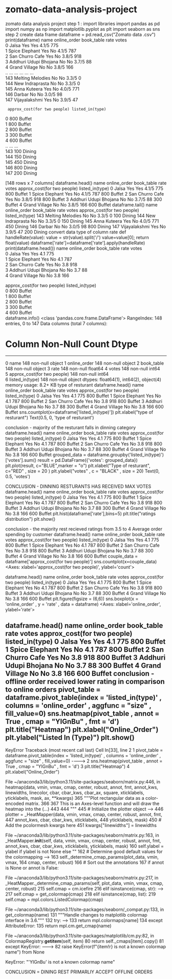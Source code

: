 # zomato-data-analysis-project
zomato data analysis project
step 1 : import libraries
import pandas as pd
import numpy as np
import matplotlib.pyplot as plt
import seaborn as sns
​
step 2 create data frame
dataframe = pd.read_csv("Zomato data .csv")
print(dataframe)
                      name online_order book_table   rate  votes  \
0                    Jalsa          Yes        Yes  4.1/5    775   
1           Spice Elephant          Yes         No  4.1/5    787   
2          San Churro Cafe          Yes         No  3.8/5    918   
3    Addhuri Udupi Bhojana           No         No  3.7/5     88   
4            Grand Village           No         No  3.8/5    166   
..                     ...          ...        ...    ...    ...   
143       Melting Melodies           No         No  3.3/5      0   
144        New Indraprasta           No         No  3.3/5      0   
145           Anna Kuteera          Yes         No  4.0/5    771   
146                 Darbar           No         No  3.0/5     98   
147          Vijayalakshmi          Yes         No  3.9/5     47   

     approx_cost(for two people) listed_in(type)  
0                            800          Buffet  
1                            800          Buffet  
2                            800          Buffet  
3                            300          Buffet  
4                            600          Buffet  
..                           ...             ...  
143                          100          Dining  
144                          150          Dining  
145                          450          Dining  
146                          800          Dining  
147                          200          Dining  

[148 rows x 7 columns]
dataframe.head()
name	online_order	book_table	rate	votes	approx_cost(for two people)	listed_in(type)
0	Jalsa	Yes	Yes	4.1/5	775	800	Buffet
1	Spice Elephant	Yes	No	4.1/5	787	800	Buffet
2	San Churro Cafe	Yes	No	3.8/5	918	800	Buffet
3	Addhuri Udupi Bhojana	No	No	3.7/5	88	300	Buffet
4	Grand Village	No	No	3.8/5	166	600	Buffet
dataframe.tail()
name	online_order	book_table	rate	votes	approx_cost(for two people)	listed_in(type)
143	Melting Melodies	No	No	3.3/5	0	100	Dining
144	New Indraprasta	No	No	3.3/5	0	150	Dining
145	Anna Kuteera	Yes	No	4.0/5	771	450	Dining
146	Darbar	No	No	3.0/5	98	800	Dining
147	Vijayalakshmi	Yes	No	3.9/5	47	200	Dining
convert data type of column rate
def handleRate(value):
    value = str(value).split('/')
    value=value[0];
    return float(value)
dataframe['rate']=dataframe['rate'].apply(handleRate)
print(dataframe.head())
                    name online_order book_table  rate  votes  \
0                  Jalsa          Yes        Yes   4.1    775   
1         Spice Elephant          Yes         No   4.1    787   
2        San Churro Cafe          Yes         No   3.8    918   
3  Addhuri Udupi Bhojana           No         No   3.7     88   
4          Grand Village           No         No   3.8    166   

   approx_cost(for two people) listed_in(type)  
0                          800          Buffet  
1                          800          Buffet  
2                          800          Buffet  
3                          300          Buffet  
4                          600          Buffet  
dataframe.info()
<class 'pandas.core.frame.DataFrame'>
RangeIndex: 148 entries, 0 to 147
Data columns (total 7 columns):
 #   Column                       Non-Null Count  Dtype  
---  ------                       --------------  -----  
 0   name                         148 non-null    object 
 1   online_order                 148 non-null    object 
 2   book_table                   148 non-null    object 
 3   rate                         148 non-null    float64
 4   votes                        148 non-null    int64  
 5   approx_cost(for two people)  148 non-null    int64  
 6   listed_in(type)              148 non-null    object 
dtypes: float64(1), int64(2), object(4)
memory usage: 8.2+ KB
type of resturant
dataframe.head()
name	online_order	book_table	rate	votes	approx_cost(for two people)	listed_in(type)
0	Jalsa	Yes	Yes	4.1	775	800	Buffet
1	Spice Elephant	Yes	No	4.1	787	800	Buffet
2	San Churro Cafe	Yes	No	3.8	918	800	Buffet
3	Addhuri Udupi Bhojana	No	No	3.7	88	300	Buffet
4	Grand Village	No	No	3.8	166	600	Buffet
sns.countplot(x=dataframe['listed_in(type)'])
plt.xlabel("type of resturant")
Text(0.5, 0, 'type of resturant')

conclusion - majority of the resturant falls in dinning category
dataframe.head()
name	online_order	book_table	rate	votes	approx_cost(for two people)	listed_in(type)
0	Jalsa	Yes	Yes	4.1	775	800	Buffet
1	Spice Elephant	Yes	No	4.1	787	800	Buffet
2	San Churro Cafe	Yes	No	3.8	918	800	Buffet
3	Addhuri Udupi Bhojana	No	No	3.7	88	300	Buffet
4	Grand Village	No	No	3.8	166	600	Buffet
grouped_data = dataframe.groupby('listed_in(type)')['votes'].sum()
result = pd.DataFrame({'votes': grouped_data})
plt.plot(result, c="BLUE",marker = "o")
plt.xlabel("Type of resturant", c="RED" , size = 20 )
plt.ylabel("votes" , c = "BLACK" , size = 20)
Text(0, 0.5, 'votes')

CONCLUSION - DINNING RESTURANTS HAS RECEIVED MAX VOTES
dataframe.head()
name	online_order	book_table	rate	votes	approx_cost(for two people)	listed_in(type)
0	Jalsa	Yes	Yes	4.1	775	800	Buffet
1	Spice Elephant	Yes	No	4.1	787	800	Buffet
2	San Churro Cafe	Yes	No	3.8	918	800	Buffet
3	Addhuri Udupi Bhojana	No	No	3.7	88	300	Buffet
4	Grand Village	No	No	3.8	166	600	Buffet
plt.hist(dataframe['rate'],bins=5)
plt.title("ratings distribution")
plt.show()

conclusion - the majority rest recieved ratings from 3.5 to 4
Average order spending by customer
dataframe.head()
name	online_order	book_table	rate	votes	approx_cost(for two people)	listed_in(type)
0	Jalsa	Yes	Yes	4.1	775	800	Buffet
1	Spice Elephant	Yes	No	4.1	787	800	Buffet
2	San Churro Cafe	Yes	No	3.8	918	800	Buffet
3	Addhuri Udupi Bhojana	No	No	3.7	88	300	Buffet
4	Grand Village	No	No	3.8	166	600	Buffet
couple_data = dataframe['approx_cost(for two people)']
sns.countplot(x=couple_data)
<Axes: xlabel='approx_cost(for two people)', ylabel='count'>

dataframe.head()
name	online_order	book_table	rate	votes	approx_cost(for two people)	listed_in(type)
0	Jalsa	Yes	Yes	4.1	775	800	Buffet
1	Spice Elephant	Yes	No	4.1	787	800	Buffet
2	San Churro Cafe	Yes	No	3.8	918	800	Buffet
3	Addhuri Udupi Bhojana	No	No	3.7	88	300	Buffet
4	Grand Village	No	No	3.8	166	600	Buffet
plt.figure(figsize = (6,6))
sns.boxplot(x = 'online_order' , y = 'rate' , data = dataframe)
<Axes: xlabel='online_order', ylabel='rate'>

dataframe.head()
name	online_order	book_table	rate	votes	approx_cost(for two people)	listed_in(type)
0	Jalsa	Yes	Yes	4.1	775	800	Buffet
1	Spice Elephant	Yes	No	4.1	787	800	Buffet
2	San Churro Cafe	Yes	No	3.8	918	800	Buffet
3	Addhuri Udupi Bhojana	No	No	3.7	88	300	Buffet
4	Grand Village	No	No	3.8	166	600	Buffet
conclusion - offline order received lower rating in comparison to online orders
pivot_table = dataframe.pivot_table(index = 'listed_in(type)' , columns = 'online_order' , aggfunc = "size"  , fill_value=0)
sns.heatmap(pivot_table , annot = True , cmap = "YIGnBu" , fmt = 'd')
plt.title("Heatmap")
plt.xlabel("Online_Order")
plt.ylabel("Listed In (Type)")
plt.show()
---------------------------------------------------------------------------
KeyError                                  Traceback (most recent call last)
Cell In[33], line 2
      1 pivot_table = dataframe.pivot_table(index = 'listed_in(type)' , columns = 'online_order' , aggfunc = "size"  , fill_value=0)
----> 2 sns.heatmap(pivot_table , annot = True , cmap = "YIGnBu" , fmt = 'd')
      3 plt.title("Heatmap")
      4 plt.xlabel("Online_Order")

File ~/anaconda3/lib/python3.11/site-packages/seaborn/matrix.py:446, in heatmap(data, vmin, vmax, cmap, center, robust, annot, fmt, annot_kws, linewidths, linecolor, cbar, cbar_kws, cbar_ax, square, xticklabels, yticklabels, mask, ax, **kwargs)
    365 """Plot rectangular data as a color-encoded matrix.
    366 
    367 This is an Axes-level function and will draw the heatmap into the
   (...)
    443 
    444 """
    445 # Initialize the plotter object
--> 446 plotter = _HeatMapper(data, vmin, vmax, cmap, center, robust, annot, fmt,
    447                       annot_kws, cbar, cbar_kws, xticklabels,
    448                       yticklabels, mask)
    450 # Add the pcolormesh kwargs here
    451 kwargs["linewidths"] = linewidths

File ~/anaconda3/lib/python3.11/site-packages/seaborn/matrix.py:163, in _HeatMapper.__init__(self, data, vmin, vmax, cmap, center, robust, annot, fmt, annot_kws, cbar, cbar_kws, xticklabels, yticklabels, mask)
    160 self.ylabel = ylabel if ylabel is not None else ""
    162 # Determine good default values for the colormapping
--> 163 self._determine_cmap_params(plot_data, vmin, vmax,
    164                             cmap, center, robust)
    166 # Sort out the annotations
    167 if annot is None or annot is False:

File ~/anaconda3/lib/python3.11/site-packages/seaborn/matrix.py:217, in _HeatMapper._determine_cmap_params(self, plot_data, vmin, vmax, cmap, center, robust)
    215         self.cmap = cm.icefire
    216 elif isinstance(cmap, str):
--> 217     self.cmap = get_colormap(cmap)
    218 elif isinstance(cmap, list):
    219     self.cmap = mpl.colors.ListedColormap(cmap)

File ~/anaconda3/lib/python3.11/site-packages/seaborn/_compat.py:133, in get_colormap(name)
    131 """Handle changes to matplotlib colormap interface in 3.6."""
    132 try:
--> 133     return mpl.colormaps[name]
    134 except AttributeError:
    135     return mpl.cm.get_cmap(name)

File ~/anaconda3/lib/python3.11/site-packages/matplotlib/cm.py:82, in ColormapRegistry.__getitem__(self, item)
     80     return self._cmaps[item].copy()
     81 except KeyError:
---> 82     raise KeyError(f"{item!r} is not a known colormap name") from None

KeyError: "'YIGnBu' is not a known colormap name"

CONCLUSION = DINING REST PRIMARLIY ACCEPT OFFLINE ORDERS
​
​
​
